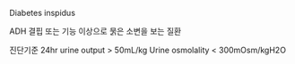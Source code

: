 Diabetes inspidus

ADH 결핍 또는 기능 이상으로 묽은 소변을 보는 질환

진단기준
24hr urine output > 50mL/kg
Urine osmolality < 300mOsm/kgH2O

